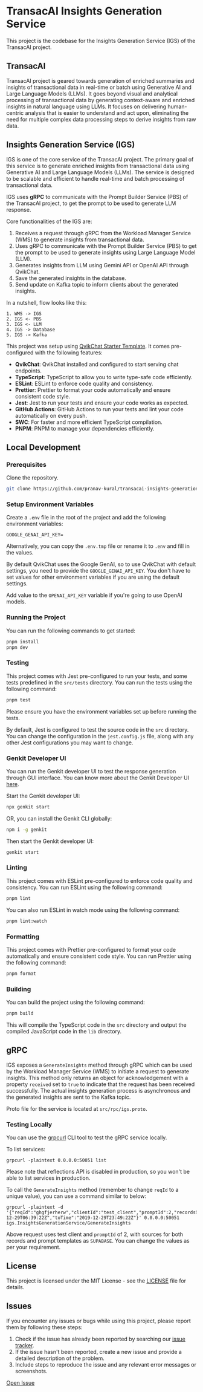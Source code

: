 # TransacAI Insights Generation Service

This project is the codebase for the Insights Generation Service (IGS) of the TransacAI project.

## TransacAI

TransacAI project is geared towards generation of enriched summaries and insights of transactional data in real-time or batch using Generative AI and Large Language Models (LLMs). It goes beyond visual and analytical processing of transactional data by generating context-aware and enriched insights in natural language using LLMs. It focuses on delivering human-centric analysis that is easier to understand and act upon, eliminating the need for multiple complex data processing steps to derive insights from raw data.

## Insights Generation Service (IGS)

IGS is one of the core service of the TransacAI project. The primary goal of this service is to generate enriched insights from transactional data using Generative AI and Large Language Models (LLMs). The service is designed to be scalable and efficient to handle real-time and batch processing of transactional data.

IGS uses **gRPC** to communicate with the Prompt Builder Service (PBS) of the TransacAI project, to get the prompt to be used to generate LLM response.

Core functionalities of the IGS are:

1. Receives a request through gRPC from the Workload Manager Service (WMS) to generate insights from transactional data.
2. Uses gRPC to communicate with the Prompt Builder Service (PBS) to get the prompt to be used to generate insights using Large Language Model (LLM).
3. Generates insights from LLM using Gemini API or OpenAI API through QvikChat.
4. Save the generated insights in the database.
5. Send update on Kafka topic to inform clients about the generated insights.

In a nutshell, flow looks like this:

```
1. WMS -> IGS
2. IGS <- PBS
3. IGS <- LLM
4. IGS -> Database
5. IGS -> Kafka
```

This project was setup using [QvikChat Starter Template](https://github.com/oconva/qvikchat-starter-template). It comes pre-configured with the following features:

- **QvikChat**: QvikChat installed and configured to start serving chat endpoints.
- **TypeScript**: TypeScript to allow you to write type-safe code efficiently.
- **ESLint**: ESLint to enforce code quality and consistency.
- **Prettier**: Prettier to format your code automatically and ensure consistent code style.
- **Jest**: Jest to run your tests and ensure your code works as expected.
- **GitHub Actions**: GitHub Actions to run your tests and lint your code automatically on every push.
- **SWC**: For faster and more efficient TypeScript compilation.
- **PNPM**: PNPM to manage your dependencies efficiently.

## Local Development

### Prerequisites

Clone the repository.

```bash copy
git clone https://github.com/pranav-kural/transacai-insights-generation-service.git
```

### Setup Environment Variables

Create a `.env` file in the root of the project and add the following environment variables:

```env copy
GOOGLE_GENAI_API_KEY=
```

Alternatively, you can copy the `.env.tmp` file or rename it to `.env` and fill in the values.

By default QvikChat uses the Google GenAI, so to use QvikChat with default settings, you need to provide the `GOOGLE_GENAI_API_KEY`. You don't have to set values for other environment variables if you are using the default settings.

Add value to the `OPENAI_API_KEY` variable if you're going to use OpenAI models.

### Running the Project

You can run the following commands to get started:

```bash copy
pnpm install
pnpm dev
```

### Testing

This project comes with Jest pre-configured to run your tests, and some tests predefined in the `src/tests` directory. You can run the tests using the following command:

```bash copy
pnpm test
```

Please ensure you have the environment variables set up before running the tests.

By default, Jest is configured to test the source code in the `src` directory. You can change the configuration in the `jest.config.js` file, along with any other Jest configurations you may want to change.

### Genkit Developer UI

You can run the Genkit developer UI to test the response generation through GUI interface. You can know more about the Genkit Developer UI [here](https://firebase.google.com/docs/genkit/devtools#genkit_developer_ui).

Start the Genkit developer UI:

```bash copy
npx genkit start
```

OR, you can install the Genkit CLI globally:

```bash copy
npm i -g genkit
```

Then start the Genkit developer UI:

```bash copy
genkit start
```

### Linting

This project comes with ESLint pre-configured to enforce code quality and consistency. You can run ESLint using the following command:

```bash copy
pnpm lint
```

You can also run ESLint in watch mode using the following command:

```bash copy
pnpm lint:watch
```

### Formatting

This project comes with Prettier pre-configured to format your code automatically and ensure consistent code style. You can run Prettier using the following command:

```bash copy
pnpm format
```

### Building

You can build the project using the following command:

```bash copy
pnpm build
```

This will compile the TypeScript code in the `src` directory and output the compiled JavaScript code in the `lib` directory.

## gRPC

IGS exposes a `GenerateInsights` method through gRPC which can be used by the Workload Manager Service (WMS) to initiate a request to generate insights. This method only returns an object for acknowledgement with a property `received` set to `true` to indicate that the request has been received successfully. The actual insights generation process is asynchronous and the generated insights are sent to the Kafka topic.

Proto file for the service is located at `src/rpc/igs.proto`.

### Testing Locally

You can use the [grpcurl](https://github.com/fullstorydev/grpcurl) CLI tool to test the gRPC service locally.

To list services:

```
grpcurl -plaintext 0.0.0.0:50051 list
```

Please note that reflections API is disabled in production, so you won't be able to list services in production.

To call the `GenerateInsights` method (remember to change `reqId` to a unique value), you can use a command similar to below:

```
grpcurl -plaintext -d '{"reqId":"ghgfjerherw","clientId":"test_client","promptId":2,"recordsSourceId":"SUPABASE","promptTemplatesSourceId":"SUPABASE","fromTime":"2019-12-29T06:39:22Z","toTime":"2019-12-29T23:49:22Z"}' 0.0.0.0:50051 igs.InsightsGenerationService/GenerateInsights
```

Above request uses test client and `promptId` of 2, with sources for both records and prompt templates as `SUPABASE`. You can change the values as per your requirement.

## License

This project is licensed under the MIT License - see the [LICENSE](LICENSE) file for details.

## Issues

If you encounter any issues or bugs while using this project, please report them by following these steps:

1. Check if the issue has already been reported by searching our [issue tracker](https://github.com/pranav-kural/transacai-insights-generation-service/issues).
2. If the issue hasn't been reported, create a new issue and provide a detailed description of the problem.
3. Include steps to reproduce the issue and any relevant error messages or screenshots.

[Open Issue](https://github.com/pranav-kural/transacai-insights-generation-service/issues/new)
